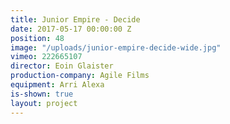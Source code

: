 ```yaml
---
title: Junior Empire - Decide
date: 2017-05-17 00:00:00 Z
position: 48
image: "/uploads/junior-empire-decide-wide.jpg"
vimeo: 222665107
director: Eoin Glaister
production-company: Agile Films
equipment: Arri Alexa
is-shown: true
layout: project
---
```


